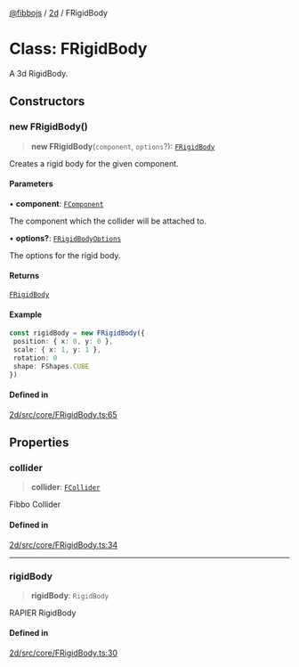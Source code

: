 [@fibbojs](/api/index) / [2d](/api/2d) / FRigidBody

# Class: FRigidBody

A 3d RigidBody.

## Constructors

### new FRigidBody()

> **new FRigidBody**(`component`, `options`?): [`FRigidBody`](FRigidBody.md)

Creates a rigid body for the given component.

#### Parameters

• **component**: [`FComponent`](FComponent.md)

The component which the collider will be attached to.

• **options?**: [`FRigidBodyOptions`](../interfaces/FRigidBodyOptions.md)

The options for the rigid body.

#### Returns

[`FRigidBody`](FRigidBody.md)

#### Example

```ts
const rigidBody = new FRigidBody({
 position: { x: 0, y: 0 },
 scale: { x: 1, y: 1 },
 rotation: 0
 shape: FShapes.CUBE
})
```

#### Defined in

[2d/src/core/FRigidBody.ts:65](https://github.com/fibbojs/fibbo/blob/fc0b9ae1dcd24855b80ad46a69cb7005bbcce7f4/packages/2d/src/core/FRigidBody.ts#L65)

## Properties

### collider

> **collider**: [`FCollider`](FCollider.md)

Fibbo Collider

#### Defined in

[2d/src/core/FRigidBody.ts:34](https://github.com/fibbojs/fibbo/blob/fc0b9ae1dcd24855b80ad46a69cb7005bbcce7f4/packages/2d/src/core/FRigidBody.ts#L34)

***

### rigidBody

> **rigidBody**: `RigidBody`

RAPIER RigidBody

#### Defined in

[2d/src/core/FRigidBody.ts:30](https://github.com/fibbojs/fibbo/blob/fc0b9ae1dcd24855b80ad46a69cb7005bbcce7f4/packages/2d/src/core/FRigidBody.ts#L30)
